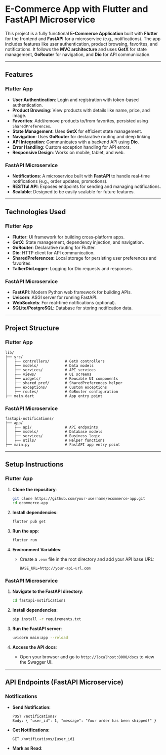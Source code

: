 
# E-Commerce App with Flutter and FastAPI Microservice

This project is a fully functional **E-Commerce Application** built with **Flutter** for the frontend and **FastAPI** for a microservice (e.g., notifications). The app includes features like user authentication, product browsing, favorites, and notifications. It follows the **MVC architecture** and uses **GetX** for state management, **GoRouter** for navigation, and **Dio** for API communication.

---

## Features

### Flutter App
- **User Authentication**: Login and registration with token-based authentication.
- **Product Browsing**: View products with details like name, price, and image.
- **Favorites**: Add/remove products to/from favorites, persisted using `SharedPreferences`.
- **State Management**: Uses **GetX** for efficient state management.
- **Navigation**: Uses **GoRouter** for declarative routing and deep linking.
- **API Integration**: Communicates with a backend API using **Dio**.
- **Error Handling**: Custom exception handling for API errors.
- **Responsive Design**: Works on mobile, tablet, and web.

### FastAPI Microservice
- **Notifications**: A microservice built with **FastAPI** to handle real-time notifications (e.g., order updates, promotions).
- **RESTful API**: Exposes endpoints for sending and managing notifications.
- **Scalable**: Designed to be easily scalable for future features.

---

## Technologies Used

### Flutter App
- **Flutter**: UI framework for building cross-platform apps.
- **GetX**: State management, dependency injection, and navigation.
- **GoRouter**: Declarative routing for Flutter.
- **Dio**: HTTP client for API communication.
- **SharedPreferences**: Local storage for persisting user preferences and favorites.
- **TalkerDioLogger**: Logging for Dio requests and responses.

### FastAPI Microservice
- **FastAPI**: Modern Python web framework for building APIs.
- **Uvicorn**: ASGI server for running FastAPI.
- **WebSockets**: For real-time notifications (optional).
- **SQLite/PostgreSQL**: Database for storing notification data.

---

## Project Structure

### Flutter App
```
lib/
├── src/
│   ├── controllers/       # GetX controllers
│   ├── models/            # Data models
│   ├── services/          # API services
│   ├── views/             # UI screens
│   ├── widgets/           # Reusable UI components
│   ├── shared_pref/       # SharedPreferences helper
│   ├── exceptions/        # Custom exceptions
│   ├── routes/            # GoRouter configuration
├── main.dart              # App entry point
```

### FastAPI Microservice
```
fastapi-notifications/
├── app/
│   ├── api/               # API endpoints
│   ├── models/            # Database models
│   ├── services/          # Business logic
│   ├── utils/             # Helper functions
├── main.py                # FastAPI app entry point
```

---

## Setup Instructions

### Flutter App
1. **Clone the repository**:
   ```bash
   git clone https://github.com/your-username/ecommerce-app.git
   cd ecommerce-app
   ```

2. **Install dependencies**:
   ```bash
   flutter pub get
   ```

3. **Run the app**:
   ```bash
   flutter run
   ```

4. **Environment Variables**:
   - Create a `.env` file in the root directory and add your API base URL:
     ```
     BASE_URL=http://your-api-url.com
     ```

### FastAPI Microservice
1. **Navigate to the FastAPI directory**:
   ```bash
   cd fastapi-notifications
   ```

2. **Install dependencies**:
   ```bash
   pip install -r requirements.txt
   ```

3. **Run the FastAPI server**:
   ```bash
   uvicorn main:app --reload
   ```

4. **Access the API docs**:
   - Open your browser and go to `http://localhost:8000/docs` to view the Swagger UI.

---

## API Endpoints (FastAPI Microservice)

### Notifications
- **Send Notification**:
  ```
  POST /notifications/
  Body: { "user_id": 1, "message": "Your order has been shipped!" }
  ```

- **Get Notifications**:
  ```
  GET /notifications/{user_id}
  ```

- **Mark as Read**:
